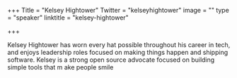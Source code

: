 +++
Title = "Kelsey Hightower"
Twitter = "kelseyhightower"
image = ""
type = "speaker"
linktitle = "kelsey-hightower"

+++

Kelsey Hightower has worn every hat possible throughout his career in tech, and enjoys leadership roles focused on making things happen and shipping software. Kelsey is a strong open source advocate focused on building simple tools that m
ake people smile
